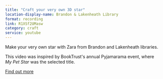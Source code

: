 ```yaml
---
title: "Craft your very own 3D star"
location-display-name: Brandon & Lakenheath Library
format: recording
link: R1XSf2UMasw
category: craft
service: youtube
---
```


Make your very own star with Zara from Brandon and Lakenheath libraries.

This video was inspired by BookTrust's annual Pyjamarama event, where <cite>My Pet Star</cite> was the selected title.

[Find out more](news/join-us-online-for-special-online-pyjamarama-storytime/)
